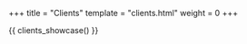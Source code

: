 +++
title = "Clients"
template = "clients.html"
weight = 0
+++
<!-- This file only does the lead text -->

{{ clients_showcase() }}
